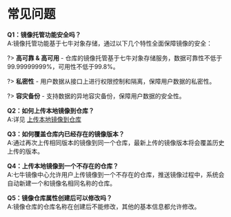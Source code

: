 # 常见问题

**Q1：镜像托管功能安全吗？**    
A:镜像托管功能基于七牛对象存储，通过以下几个特性全面保障镜像的安全：

?> **高可靠 & 高可用** - 仓库的镜像托管基于七牛对象存储服务，数据可靠性不低于99.99999999%，可用性不低于99.8%。

?> **私密性** - 用户数据从接口上进行权限控制和隔离，保障用户数据的私密性。

?> **容灾备份** - 支持数据的异地容灾备份，保障用户数据的安全性。

**Q2：如何上传本地镜像到仓库？**    
A:详见 [上传本地镜像到仓库](quick-start/pull-image.md)

**Q3：如何覆盖仓库内已经存在的镜像版本？**    
A:通过再次上传相同版本的镜像到同一个仓库，最新上传的镜像版本将会覆盖历史上传的版本。

**Q4：上传本地镜像到一个不存在的仓库？**    
A:七牛镜像中心允许用户上传镜像到一个不存在的仓库，推送镜像过程中，系统会自动新建一个和镜像名相同名称的仓库。

**Q5：镜像仓库属性创建后可以修改吗？**    
A:镜像仓库的仓库名称在创建后不能修改，其他的基本信息都允许修改。



